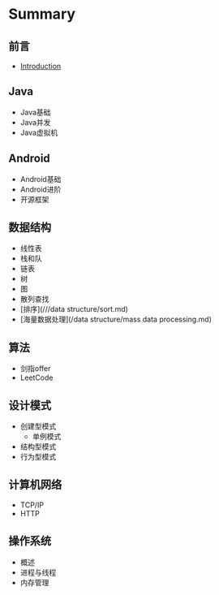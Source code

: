 # Summary

## 前言

* [Introduction](README.md)

## Java

* Java基础
* Java并发
* Java虚拟机

## Android

* Android基础
* Android进阶
* 开源框架

## 数据结构

* 线性表
* 栈和队
* 链表
* 树
* 图
* 散列查找
* [排序](///data structure/sort.md)
* [海量数据处理](/data structure/mass data processing.md)

## 算法

* 剑指offer
* LeetCode

## 设计模式

* 创建型模式
  * 单例模式
* 结构型模式
* 行为型模式

## 计算机网络

* TCP/IP
* HTTP

## 操作系统

* 概述
* 进程与线程
* 内存管理



